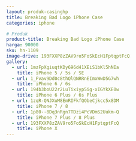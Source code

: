 ```yaml
---
layout: produk-casinghp
title: Breaking Bad Logo iPhone Case
categories: iphone

# Produk
product-title: Breaking Bad Logo iPhone Case
harga: 90000
sku: hn-1109
image-drive: 193FXXP8zZAV9ro5FoSkEcH1FptqptFcQ
gallery:
  - url: 1mzFpXgiuqtKDy696d41XEiS1bKl5hNIa
    title: iPhone 5 / 5s / SE
  - url: 1_Fvav9Dd0c8thQlQNRRnEImxWwD5G7wh
    title: iPhone 6 / 6s
  - url: 194b3boU22r2LuTixiyp5ig-xIGYkXE0w
    title: iPhone 6 Plus / 6s Plus
  - url: 1zqR-QNJXuM8EmRIFkfQObeCjkcc5x8DM
    title: iPhone 7 / 8
  - url: 1p80--8Dq3nRgn7TDzi4PcVDmS2Uukm-Q
    title: iPhone 7 Plus / 8 Plus
  - url: 193FXXP8zZAV9ro5FoSkEcH1FptqptFcQ
    title: iPhone X
---
```

